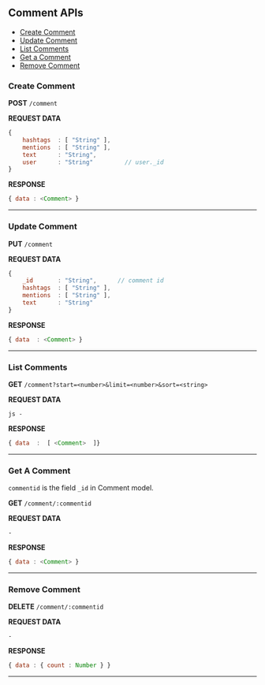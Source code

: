 ## Comment APIs

* [Create Comment](#create-comment)
* [Update Comment](#update-comment)
* [List Comments](#list-comments)
* [Get a Comment](#get-a-comment)
* [Remove Comment](#remove-comment)


### Create Comment

**POST** ``` /comment ```
 
**REQUEST DATA** 

```js
{
    hashtags  : [ "String" ],
    mentions  : [ "String" ],
    text      : "String",
    user      : "String"         // user._id
}
 ```
 
**RESPONSE** 

```js
{ data : <Comment> }
```
 
----


### Update Comment

**PUT** ```/comment```

**REQUEST DATA** 

```js
{
    _id       : "String",      // comment id
    hashtags  : [ "String" ],
    mentions  : [ "String" ],
    text      : "String"
}
 ```
 

**RESPONSE**

```js
{ data  : <Comment> }
```

---- 

### List Comments


**GET** ```/comment?start=<number>&limit=<number>&sort=<string>```

**REQUEST DATA** 

```js - ```
 

**RESPONSE**

```js
{ data  :  [ <Comment>  ]}
```

----

### Get A Comment

`commentid` is the field `_id` in Comment model.

**GET** ```/comment/:commentid```

**REQUEST DATA**

```-```

**RESPONSE**

```js
{ data : <Comment> }
```

----


### Remove Comment

**DELETE** ```/comment/:commentid```

**REQUEST DATA**

```-```

**RESPONSE**

```js
{ data : { count : Number } }
```

----

